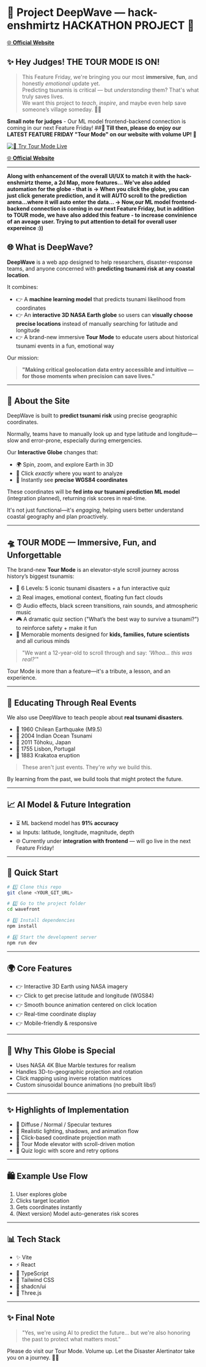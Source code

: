 # 🌊 Project DeepWave — hack-enshmirtz HACKATHON PROJECT 🚀
[🌐 **Official Website**](https://project-deepwave-taupe.vercel.app/)

## ✨ **Hey Judges! THE TOUR MODE IS ON!**  
> This Feature Friday, we're bringing you our most **immersive**, **fun**, and honestly *emotional* update yet.  
> Predicting tsunamis is critical — but *understanding* them? That's what truly saves lives.  
> We want this project to *teach*, *inspire*, and maybe even help save someone’s village someday. 💙🌊

**Small note for judges** - Our ML model frontend-backend connection is coming in our next Feature Friday!
##**🌊 Till then, please do enjoy our LATEST FEATURE FRIDAY "Tour Mode" on our website with volume UP! 🚀**  

[![🎥 Try Tour Mode Live](https://github.com/user-attachments/assets/28843997-4d3f-481d-a11b-45a46e03eed9)](https://youtu.be/VtGK9gZfhZw?si=TyV3Foimka66MRCv)

[🌐 **Official Website**](https://project-deepwave-taupe.vercel.app/)

---

**Along with enhancement of the overall UI/UX to match it with the hack-enshmirtz theme, a 2d Map, more features...
We've also added automation for the globe - that is
-> When you click the globe, you can just click generate prediction, and it will AUTO scroll to the prediction arena...where it will auto enter the data...
-> Now,our ML model frontend-backend connection is coming in our next Feature Friday, but in addition to TOUR mode, we have also added this feature - to increase convinience of an aveage user. Trying to put attention to detail for overall user expereince :))**

## 🌐 What is DeepWave?

**DeepWave** is a web app designed to help researchers, disaster-response teams, and anyone concerned with **predicting tsunami risk at any coastal location**.

It combines:

- 👉 A **machine learning model** that predicts tsunami likelihood from coordinates  
- 👉 An **interactive 3D NASA Earth globe** so users can **visually choose precise locations** instead of manually searching for latitude and longitude  
- 👉 A brand-new immersive **Tour Mode** to educate users about historical tsunami events in a fun, emotional way

Our mission:

> **"Making critical geolocation data entry accessible and intuitive — for those moments when precision can save lives."**

---

## 🌟 About the Site

DeepWave is built to **predict tsunami risk** using precise geographic coordinates.

Normally, teams have to manually look up and type latitude and longitude—slow and error-prone, especially during emergencies.

Our **Interactive Globe** changes that:

- 🌍 Spin, zoom, and explore Earth in 3D  
- 📍 Click *exactly* where you want to analyze  
- 📏 Instantly see **precise WGS84 coordinates**  

These coordinates will be **fed into our tsunami prediction ML model** (integration planned), returning risk scores in real-time.

It's not just functional—it's *engaging*, helping users better understand coastal geography and plan proactively.

---

## 🛸 TOUR MODE — Immersive, Fun, and Unforgettable

The brand-new **Tour Mode** is an elevator-style scroll journey across history’s biggest tsunamis:

- 🚟 6 Levels: 5 iconic tsunami disasters + a fun interactive quiz
- ⛱️ Real images, emotional context, floating fun fact clouds
- 😍 Audio effects, black screen transitions, rain sounds, and atmospheric music
- 🎮 A dramatic quiz section ("What’s the best way to survive a tsunami?") to reinforce safety + make it fun
- 🚀 Memorable moments designed for **kids, families, future scientists** and all curious minds

> "We want a 12-year-old to scroll through and say: *'Whoa... this was real?'*"

Tour Mode is more than a feature—it's a tribute, a lesson, and an experience.

---

## 🌿 Educating Through Real Events

We also use DeepWave to teach people about **real tsunami disasters**. 

- 🔹 1960 Chilean Earthquake (M9.5)  
- 🔹 2004 Indian Ocean Tsunami  
- 🔹 2011 Tōhoku, Japan  
- 🔹 1755 Lisbon, Portugal  
- 🔹 1883 Krakatoa eruption  

> These aren't just events. They're *why* we build this.

By learning from the past, we build tools that might protect the future.

---

## 📈 AI Model & Future Integration

- ⏳ ML backend model has **91% accuracy**  
- 📊 Inputs: latitude, longitude, magnitude, depth
- 🌐 Currently under **integration with frontend** — will go live in the next Feature Friday!

---

## 🚀 Quick Start

```bash
# 1️⃣ Clone this repo
git clone <YOUR_GIT_URL>

# 2️⃣ Go to the project folder
cd wavefront

# 3️⃣ Install dependencies
npm install

# 4️⃣ Start the development server
npm run dev
```

---

## 🌍 Core Features

- 👉 Interactive 3D Earth using NASA imagery
- 👉 Click to get precise latitude and longitude (WGS84)
- 👉 Smooth bounce animation centered on click location
- 👉 Real-time coordinate display
- 👉 Mobile-friendly & responsive

---

## 🌌 Why This Globe is Special

- Uses NASA 4K Blue Marble textures for realism
- Handles 3D-to-geographic projection and rotation
- Click mapping using inverse rotation matrices
- Custom sinusoidal bounce animations (no prebuilt libs!)

---

## ✨ Highlights of Implementation

- 🔹 Diffuse / Normal / Specular textures
- 🔹 Realistic lighting, shadows, and animation flow
- 🔹 Click-based coordinate projection math
- 🔹 Tour Mode elevator with scroll-driven motion
- 🔹 Quiz logic with score and retry options

---

## 🛍️ Example Use Flow

1. User explores globe
2. Clicks target location
3. Gets coordinates instantly
4. (Next version) Model auto-generates risk scores

---

## 📊 Tech Stack

- ✨ Vite
- ⚡️ React
- 📃 TypeScript
- 🎨 Tailwind CSS
- 🌟 shadcn/ui
- 🌌 Three.js

---

## ✨ Final Note

> "Yes, we're using AI to predict the future... but we're also honoring the past to protect what matters most."

Please do visit our Tour Mode. Volume up. 
Let the Disaster Alertinator take you on a journey. 🚗💜
